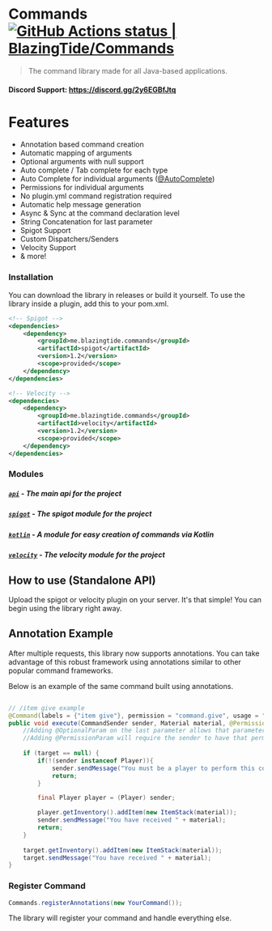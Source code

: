 # Commands [<!--lint ignore no-dead-urls-->![GitHub Actions status | BlazingTide/Commands](https://github.com/BlazingTide/Commands/workflows/Maven%20Build/badge.svg)](https://github.com/sdras/awesome-actions/actions?workflow=Lint+Awesome+List)

> The command library made for all Java-based applications.

#### Discord Support: https://discord.gg/2y6EGBfJtq 

# Features

* Annotation based command creation
* Automatic mapping of arguments
* Optional arguments with null support
* Auto complete / Tab complete for each type
* Auto Complete for individual arguments ([@AutoComplete](https://github.com/BlazingTide/Commands/blob/master/api/src/main/java/me/blazingtide/commands/annotation/AutoComplete.java))
* Permissions for individual arguments
* No plugin.yml command registration required
* Automatic help message generation
* Async & Sync at the command declaration level
* String Concatenation for last parameter
* Spigot Support
* Custom Dispatchers/Senders
* Velocity Support
* & more!

### Installation

You can download the library in releases or build it yourself. To use the library inside a plugin, add this to your
pom.xml.

```xml
<!-- Spigot -->
<dependencies>
    <dependency>
        <groupId>me.blazingtide.commands</groupId>
        <artifactId>spigot</artifactId>
        <version>1.2</version>
        <scope>provided</scope>
    </dependency>
</dependencies>

<!-- Velocity -->
<dependencies>
    <dependency>
        <groupId>me.blazingtide.commands</groupId>
        <artifactId>velocity</artifactId>
        <version>1.2</version>
        <scope>provided</scope>
    </dependency>
</dependencies>
```

### Modules

##### [`api`](https://github.com/BlazingTide/Commands/tree/master/api) - The main api for the project

##### [`spigot`](https://github.com/BlazingTide/Commands/tree/master/spigot) - The spigot module for the project

##### [`kotlin`](https://github.com/BlazingTide/Commands/tree/master/kotlin) - A module for easy creation of commands via Kotlin

##### [`velocity`](https://github.com/BlazingTide/Commands/tree/master/velocity) - The velocity module for the project

## How to use (Standalone API)

Upload the spigot or velocity plugin on your server. It's that simple! You can begin using the library right away.

## Annotation Example

After multiple requests, this library now supports annotations. You can take advantage of this robust framework using
annotations similar to other popular command frameworks.

Below is an example of the same command built using annotations.

```java

// /item give example
@Command(labels = {"item give"}, permission = "command.give", usage = "<item> <player>")
public void execute(CommandSender sender, Material material, @PermissionParam("command.give.other") @OptionalParam Player target) { 
    //Adding @OptionalParam on the last parameter allows that parameter to be nullable
    //Adding @PermissionParam will require the sender to have that permission to use that parameter    
    
    if (target == null) {
        if(!(sender instanceof Player)){
            sender.sendMessage("You must be a player to perform this command!");
            return;
        }

        final Player player = (Player) sender;

        player.getInventory().addItem(new ItemStack(material));
        sender.sendMessage("You have received " + material);
        return;
    }
    
    target.getInventory().addItem(new ItemStack(material));
    target.sendMessage("You have received " + material);
}
```

### Register Command

```java
Commands.registerAnnotations(new YourCommand());
```

The library will register your command and handle everything else.
